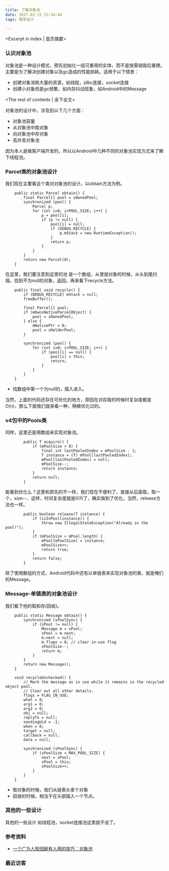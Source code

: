 ```yaml
---
title: 了解对象池
date: 2017-02-15 23:34:44
tags: 程序设计

---
```

<Excerpt in index | 首页摘要>
### 认识对象池

对象池是一种设计模式，预先初始化一组可重用的实体，而不是按需销毁后重建。主要是为了解决创建对象以及gc造成的性能损耗。适用于以下情景：

* 创建对象消耗大量的资源，如线程，jdbc连接，socket连接
* 创建小对象但是gc频繁，如内存抖动现象，如Android中的Message

<!-- more -->
<The rest of contents | 余下全文>


对象池的设计中，涉及到以下几个方面：

* 对象池容量
* 从对象池中取对象
* 向对象池中存对象
* 高并发对象池

因为本人是做客户端开发的，所以以Android中几种不同的对象池实现方式来了解下线程池。

### Parcel类的对象池设计

我们现在主要看这个类对对象池的设计。以obtain方法为例。

```
    public static Parcel obtain() {
        final Parcel[] pool = sOwnedPool;
        synchronized (pool) {
            Parcel p;
            for (int i=0; i<POOL_SIZE; i++) {
                p = pool[i];
                if (p != null) {
                    pool[i] = null;
                    if (DEBUG_RECYCLE) {
                        p.mStack = new RuntimeException();
                    }
                    return p;
                }
            }
        }
        return new Parcel(0);
    }
```

在这里，我们要注意到这里的池 是一个数组，从里提对象的时候，从头到尾扫描，找到不为null的对象，返回。再来看下recycle方法。

```
    public final void recycle() {
        if (DEBUG_RECYCLE) mStack = null;
        freeBuffer();

        final Parcel[] pool;
        if (mOwnsNativeParcelObject) {
            pool = sOwnedPool;
        } else {
            mNativePtr = 0;
            pool = sHolderPool;
        }

        synchronized (pool) {
            for (int i=0; i<POOL_SIZE; i++) {
                if (pool[i] == null) {
                    pool[i] = this;
                    return;
                }
            }
        }
    }
```

* 找数组中第一个为null的，插入进入。

当然，上面的代码还存在可优化的地方，原因在对存取的时候时复杂度都是O(n)，那么下面我们就来看一种，稍微优化过的。

### v4包中的Pools类

同样，这里还是用数组来实现对象池。

```
        public T acquire() {
            if (mPoolSize > 0) {
                final int lastPooledIndex = mPoolSize - 1;
                T instance = (T) mPool[lastPooledIndex];
                mPool[lastPooledIndex] = null;
                mPoolSize--;
                return instance;
            }
            return null;
        }
```

能看到优化么？这里和原先的不一样，我们现在不便利了，直接从后面取，取一个，size--、这样，时间复杂度就是0(1)了，确实做到了优化，当然，release方法也一样。

```
        public boolean release(T instance) {
            if (isInPool(instance)) {
                throw new IllegalStateException("Already in the pool!");
            }
            if (mPoolSize < mPool.length) {
                mPool[mPoolSize] = instance;
                mPoolSize++;
                return true;
            }
            return false;
        }
```
除了使用数组的方式，Android代码中还有以单链表来实现对象池的类，就是俺们的Message。

### Message-单链表的对象池设计

我们看下他的取和存(回收)。

```
    public static Message obtain() {
        synchronized (sPoolSync) {
            if (sPool != null) {
                Message m = sPool;
                sPool = m.next;
                m.next = null;
                m.flags = 0; // clear in-use flag
                sPoolSize--;
                return m;
            }
        }
        return new Message();
    }
```

```
    void recycleUnchecked() {
        // Mark the message as in use while it remains in the recycled object pool.
        // Clear out all other details.
        flags = FLAG_IN_USE;
        what = 0;
        arg1 = 0;
        arg2 = 0;
        obj = null;
        replyTo = null;
        sendingUid = -1;
        when = 0;
        target = null;
        callback = null;
        data = null;

        synchronized (sPoolSync) {
            if (sPoolSize < MAX_POOL_SIZE) {
                next = sPool;
                sPool = this;
                sPoolSize++;
            }
        }
    }
```

* 取对象的时候，我们从链表头拿个对象
* 回收的时候，相当于在头部插入一个节点。

### 其他的一些设计

其他的一些设计 如线程池，socket连接池这里就不说了。




### 参考资料

* [一个广为人知但鲜有人用的技巧：对象池](http://www.infoq.com/cn/news/2015/07/ClojureWerkz)

### 最近访客
<ul class="ds-recent-visitors" data-num-items="46" data-avatar-size="40"></ul>